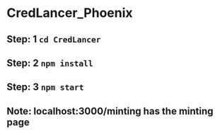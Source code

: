 # CredLancer_Phoenix

## Step: 1 `cd CredLancer`
## Step: 2 `npm install`
## Step: 3 `npm start`
## Note: localhost:3000/minting has the minting page
